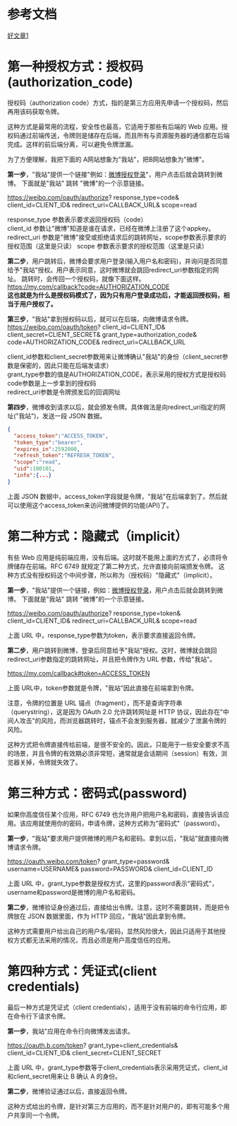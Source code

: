 参考文档
==========
[好文章1](http://www.ruanyifeng.com/blog/2019/04/oauth-grant-types.html)

第一种授权方式：授权码(authorization_code)
==========
授权码（authorization code）方式，指的是第三方应用先申请一个授权码，然后再用该码获取令牌。

这种方式是最常用的流程，安全性也最高，它适用于那些有后端的 Web 应用。授权码通过前端传送，令牌则是储存在后端，而且所有与资源服务器的通信都在后端完成。这样的前后端分离，可以避免令牌泄漏。

为了方便理解，我把下面的 A网站想象为"我站"，把B网站想象为"微博"。  

**第一步**，"我站"提供一个链接"例如：[微博授权登录]()"，用户点击后就会跳转到微博。
下面就是"我站" 跳转 "微博"的一个示意链接。  

https://weibo.com/oauth/authorize?
  response_type=code&
  client_id=CLIENT_ID&
  redirect_uri=CALLBACK_URL&
  scope=read

response_type 参数表示要求返回授权码（code）  
client_id 参数让"微博"知道是谁在请求，已经在微博上注册了这个appkey。
redirect_uri 参数是"微博"接受或拒绝请求后的跳转网址，scope参数表示要求的授权范围（这里是只读）
scope 参数表示要求的授权范围（这里是只读）

**第二步**，用户跳转后，微博会要求用户登录(输入用户名和密码)，并询问是否同意给予"我站"授权。用户表示同意，这时微博就会跳回redirect_uri参数指定的网址。
跳转时，会传回一个授权码，就像下面这样。  
https://my.com/callback?code=AUTHORIZATION_CODE  
**这也就是为什么是授权码模式了，因为只有用户登录成功后，才能返回授权码，相当于用户授权了。**  

**第三步**，"我站"拿到授权码以后，就可以在后端，向微博请求令牌。  
https://weibo.com/oauth/token?
 client_id=CLIENT_ID&
 client_secret=CLIENT_SECRET&
 grant_type=authorization_code&
 code=AUTHORIZATION_CODE&
 redirect_uri=CALLBACK_URL

client_id参数和client_secret参数用来让微博确认"我站"的身份（client_secret参数是保密的，因此只能在后端发请求）  
grant_type参数的值是AUTHORIZATION_CODE，表示采用的授权方式是授权码  
code参数是上一步拿到的授权码  
redirect_uri参数是令牌颁发后的回调网址  

**第四步**，微博收到请求以后，就会颁发令牌。具体做法是向redirect_uri指定的网址("我站")，发送一段 JSON 数据。
```json
{    
  "access_token":"ACCESS_TOKEN",
  "token_type":"bearer",
  "expires_in":2592000,
  "refresh_token":"REFRESH_TOKEN",
  "scope":"read",
  "uid":100101,
  "info":{...}
}
```
上面 JSON 数据中，access_token字段就是令牌，"我站"在后端拿到了。然后就可以使用这个access_token来访问微博提供的功能(API)了。

第二种方式：隐藏式（implicit）
==========
有些 Web 应用是纯前端应用，没有后端。这时就不能用上面的方式了，必须将令牌储存在前端。RFC 6749 就规定了第二种方式，允许直接向前端颁发令牌。
这种方式没有授权码这个中间步骤，所以称为（授权码）"隐藏式"（implicit）。

**第一步**，"我站"提供一个链接，例如：[微博授权登录]()，用户点击后就会跳转到微博。
下面就是"我站" 跳转 "微博"的一个示意链接。 

https://weibo.com/oauth/authorize?
  response_type=token&
  client_id=CLIENT_ID&
  redirect_uri=CALLBACK_URL&
  scope=read

上面 URL 中，response_type参数为token，表示要求直接返回令牌。

**第二步**，用户跳转到微博，登录后同意给予"我站"授权。这时，微博就会跳回redirect_uri参数指定的跳转网址，并且把令牌作为 URL 参数，传给"我站"。  

https://my.com/callback#token=ACCESS_TOKEN  

上面 URL中，token参数就是令牌，"我站"因此直接在前端拿到令牌。

注意，令牌的位置是 URL 锚点（fragment），而不是查询字符串（querystring），这是因为 OAuth 2.0 允许跳转网址是 HTTP 协议，因此存在"中间人攻击"的风险，而浏览器跳转时，锚点不会发到服务器，就减少了泄漏令牌的风险。

这种方式把令牌直接传给前端，是很不安全的。因此，只能用于一些安全要求不高的场景，并且令牌的有效期必须非常短，通常就是会话期间（session）有效，浏览器关掉，令牌就失效了。


第三种方式：密码式(password)
==========
如果你高度信任某个应用，RFC 6749 也允许用户把用户名和密码，直接告诉该应用。该应用就使用你的密码，申请令牌，这种方式称为"密码式"（password）。

**第一步**，"我站"要求用户提供微博的用户名和密码。拿到以后，"我站"就直接向微博请求令牌。

https://oauth.weibo.com/token?
  grant_type=password&
  username=USERNAME&
  password=PASSWORD&
  client_id=CLIENT_ID
  
上面 URL 中，grant_type参数是授权方式，这里的password表示"密码式"，username和password是微博的用户名和密码。

**第二步**，微博验证身份通过后，直接给出令牌。注意，这时不需要跳转，而是把令牌放在 JSON 数据里面，作为 HTTP 回应，"我站"因此拿到令牌。

这种方式需要用户给出自己的用户名/密码，显然风险很大，因此只适用于其他授权方式都无法采用的情况，而且必须是用户高度信任的应用。

第四种方式：凭证式(client credentials)
==========
最后一种方式是凭证式（client credentials），适用于没有前端的命令行应用，即在命令行下请求令牌。

**第一步**，我站"应用在命令行向微博发出请求。  

https://oauth.b.com/token?
  grant_type=client_credentials&
  client_id=CLIENT_ID&
  client_secret=CLIENT_SECRET


上面 URL 中，grant_type参数等于client_credentials表示采用凭证式，client_id和client_secret用来让 B 确认 A 的身份。

**第二步**，微博验证通过以后，直接返回令牌。

这种方式给出的令牌，是针对第三方应用的，而不是针对用户的，即有可能多个用户共享同一个令牌。



  
  


  







